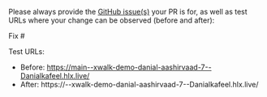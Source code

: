Please always provide the [GitHub issue(s)](../issues) your PR is for, as well as test URLs where your change can be observed (before and after):

Fix #<gh-issue-id>

Test URLs:
- Before: https://main--xwalk-demo-danial-aashirvaad-7--Danialkafeel.hlx.live/
- After: https://<branch>--xwalk-demo-danial-aashirvaad-7--Danialkafeel.hlx.live/
